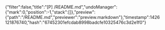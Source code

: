{"filter":false,"title":"[P] /README.md","undoManager":{"mark":0,"position":-1,"stack":[]},"preview":{"path":"/README.md","previewer":"preview.markdown"},"timestamp":1426121876740,"hash":"67452301efcdab8998badcfe10325476c3d2e1f0"}